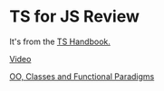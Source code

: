 # TS for JS Review

It's from the [TS Handbook.](https://www.typescriptlang.org/docs/handbook/typescript-in-5-minutes.html)

[Video](https://somup.com/c0l0odk2ox)

[OO, Classes and Functional Paradigms](./oop-class/class.md)
